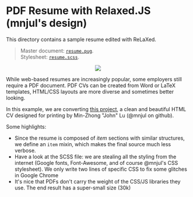 # PDF Resume with Relaxed.JS (mnjul's design)

This directory contains a sample resume edited with ReLaXed.

> Master document: [``resume.pug``](https://github.com/RelaxedJS/ReLaXed-examples/blob/master/examples/resume/resume.pug). <br/>
Stylesheet: [``resume.scss``](https://github.com/RelaxedJS/ReLaXed-examples/blob/master/examples/resume/resume.scss).

<p align=center><img src="https://github.com/RelaxedJS/ReLaXed-examples/raw/master/examples/resume/resume_screenshot.png"/></p>

While web-based resumes are increasingly popular, some employers still require a PDF document. PDF CVs can be created from Word or LaTeX templates, HTML/CSS layouts are more diverse and sometimes better looking.

In this example, we are converting [this project](https://github.com/mnjul/html-resume), a clean and beautiful HTML CV designed for printing by Min-Zhong "John" Lu (@mnjul on github).

Some highlights:

- Since the resume is composed of *item* sections with similar structures, we define an ``item`` mixin, which makes the final source much less verbose.
- Have a look at the SCSS file: we are stealing all the styling from the internet (Google fonts, Font-Awesome, and of course @mnjul's CSS stylesheet). We only write two lines of specific CSS to fix some glitches in Google Chrome
- It's nice that PDFs don't carry the weight of the CSS/JS libraries they use. The end result has a super-small size (30k)
